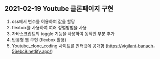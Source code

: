 <Youtube clone-coding>

## 2021-02-19 Youtube 클론페이지 구현
1. css에서 변수를 이용하여 값을 할당
2. flexbox를 사용하여 여러 정렬방법을 사용
3. 자바스크립트의 toggle 기능을 사용하여 동적인 부분 추가
4. 반응형 웹 구현 (flexbox 활용)
5. Youtube_clone_coding 사이트를 인터넷에 공개함 (https://vigilant-banach-56ebc9.netlify.app/)
